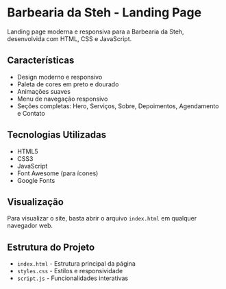 # Barbearia da Steh - Landing Page

Landing page moderna e responsiva para a Barbearia da Steh, desenvolvida com HTML, CSS e JavaScript.

## Características

- Design moderno e responsivo
- Paleta de cores em preto e dourado
- Animações suaves
- Menu de navegação responsivo
- Seções completas: Hero, Serviços, Sobre, Depoimentos, Agendamento e Contato

## Tecnologias Utilizadas

- HTML5
- CSS3
- JavaScript
- Font Awesome (para ícones)
- Google Fonts

## Visualização

Para visualizar o site, basta abrir o arquivo `index.html` em qualquer navegador web.

## Estrutura do Projeto

- `index.html` - Estrutura principal da página
- `styles.css` - Estilos e responsividade
- `script.js` - Funcionalidades interativas